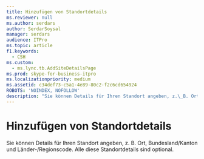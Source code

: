 ```yaml
---
title: Hinzufügen von Standortdetails
ms.reviewer: null
ms.author: serdars
author: SerdarSoysal
manager: serdars
audience: ITPro
ms.topic: article
f1.keywords:
  - CSH
ms.custom:
  - ms.lync.tb.AddSiteDetailsPage
ms.prod: skype-for-business-itpro
ms.localizationpriority: medium
ms.assetid: c34def73-c5a1-4e89-80c2-f2c6cd654924
ROBOTS: 'NOINDEX, NOFOLLOW'
description: "Sie können Details für Ihren Standort angeben, z.\_B. Ort, Bundesland/Kanton und Länder-/Regionscode. Alle diese Standortdetails sind optional."
---
```


# <a name="add-site-details"></a>Hinzufügen von Standortdetails
 
Sie können Details für Ihren Standort angeben, z. B. Ort, Bundesland/Kanton und Länder-/Regionscode. Alle diese Standortdetails sind optional.
  

